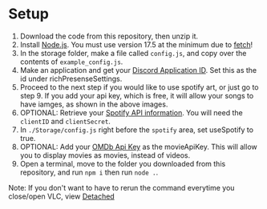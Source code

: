 # Setup
1. Download the code from this repository, then unzip it.
2. Install [Node.js](https://nodejs.org/en/download). You must use version 17.5 at the minimum due to [fetch](https://nodejs.org/dist/latest-v18.x/docs/api/globals.html#fetch)!
3. In the storage folder, make a file called `config.js`, and copy over the contents of `example_config.js`.
4. Make an application and get your [Discord Application ID](https://discord.com/developers/applications). Set this as the id under richPresenseSettings.
5. Proceed to the next step if you would like to use spotify art, or just go to step 9. If you add your api key, which is free, it will allow your songs to have iamges, as shown in the above images.
6. OPTIONAL: Retrieve your [Spotify API information](https://developer.spotify.com/documentation/web-api/tutorials/getting-started). You will need the `clientID` and `clientSecret`.
7. In `./Storage/config.js` right before the `spotify` area, set useSpotify to true.
8. OPTIONAL: Add your [OMDb Api Key](https://www.omdbapi.com/apikey.aspx) as the movieApiKey. This will allow you to display movies as movies, instead of videos. 
9. Open a terminal, move to the folder you downloaded from this repository, and run `npm i` then run `node .`.

Note: If you don't want to have to rerun the command everytime you close/open VLC, view [Detached](./detached.html)

